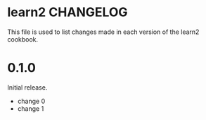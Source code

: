 # learn2 CHANGELOG

This file is used to list changes made in each version of the learn2 cookbook.

# 0.1.0

Initial release.

- change 0
- change 1

